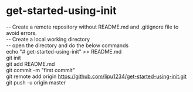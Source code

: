 # get-started-using-init

-- Create a remote repository without README.md and .gitignore file to avoid errors.  
-- Create a local working directory  
-- open the directory and do the below commands  
echo "# get-started-using-init" >> README.md  
git init  
git add README.md  
git commit -m "first commit"  
git remote add origin https://github.com/lipu1234/get-started-using-init.git  
git push -u origin master
